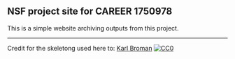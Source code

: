 ## NSF project site for CAREER 1750978

This is a simple website archiving outputs from this project.


---

Credit for the skeletong used here to:
[Karl Broman](https://github.com/kbroman)
[![CC0](https://i.creativecommons.org/p/zero/1.0/88x31.png)](https://creativecommons.org/publicdomain/zero/1.0/)
